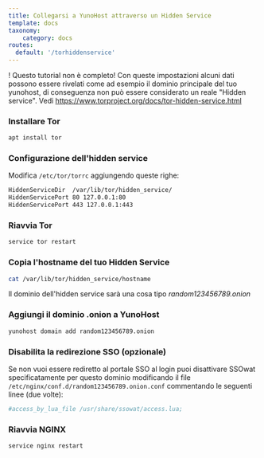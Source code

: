 ```yaml
---
title: Collegarsi a YunoHost attraverso un Hidden Service
template: docs
taxonomy:
    category: docs
routes:
  default: '/torhiddenservice'
---
```


! Questo tutorial non è completo! Con queste impostazioni alcuni dati possono essere rivelati come ad esempio il dominio principale del tuo yunohost, di conseguenza non può essere considerato un reale "Hidden service". Vedi https://www.torproject.org/docs/tor-hidden-service.html

### Installare Tor
```bash
apt install tor 
```

### Configurazione dell'hidden service
Modifica `/etc/tor/torrc` aggiungendo queste righe:

```bash
HiddenServiceDir  /var/lib/tor/hidden_service/
HiddenServicePort 80 127.0.0.1:80
HiddenServicePort 443 127.0.0.1:443
```

### Riavvia Tor
```bash
service tor restart
```

### Copia l'hostname del tuo Hidden Service
```bash
cat /var/lib/tor/hidden_service/hostname
```

Il dominio dell'hidden service sarà una cosa tipo *random123456789.onion*

### Aggiungi il dominio .onion a YunoHost
```bash
yunohost domain add random123456789.onion
```

### Disabilita la redirezione SSO (opzionale)
Se non vuoi essere rediretto al portale SSO al login puoi disattivare SSOwat specificatamente per questo dominio modificando il file `/etc/nginx/conf.d/random123456789.onion.conf` commentando le seguenti linee (due volte):

```bash
#access_by_lua_file /usr/share/ssowat/access.lua;
```

### Riavvia NGINX
```bash
service nginx restart
```

